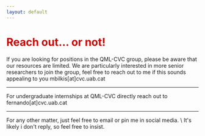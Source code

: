 ```yaml
---
layout: default
---
```


<h1 style="color: #cc0000;">Reach out... or not!</h1>

If you are looking for positions in the QML-CVC group, please be aware that our resources are limited. We are particularly interested in more senior researchers to join the group, feel free to reach out to me if this sounds appealing to you mbilkis[at]cvc.uab.cat

<hr>
For undergraduate internships at QML-CVC directly reach out to fernando[at]cvc.uab.cat
<hr>

For any other matter, just feel free to email or pin me in social media.  \\
It's likely i don't reply, so feel free to insist.
